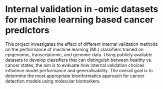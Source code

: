 # Internal validation in -omic datasets for machine learning based cancer predictors

This project investigates the effect of different internal validation methods on the performance of machine learning (ML) classifiers trained on epigenomic, transcriptomic, and genomic data. Using publicly available datasets to develop classifiers that can distinguish between healthy vs. cancer states, the aim is to evaluate how internal validation choices influence model performance and generalisability. The overall goal is to determine the most appropriate bioinformatics approach for cancer detection models using molecular biomarkers.
